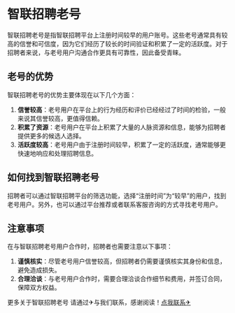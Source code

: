 # 智联招聘老号

智联招聘老号是指智联招聘平台上注册时间较早的用户账号。这些老号通常具有较高的信誉和可信度，因为它们经历了较长的时间验证和积累了一定的活跃度。对于招聘者来说，与老号用户沟通合作更具有可靠性，因此备受青睐。

## 老号的优势

智联招聘老号的优势主要体现在以下几个方面：

1. **信誉较高**：老号用户在平台上的行为经历和评价已经经过了时间的检验，一般来说其信誉较高，更值得信赖。
2. **积累了资源**：老号用户在平台上积累了大量的人脉资源和信息，能够为招聘者提供更多的候选人选择。
3. **活跃度较高**：老号用户由于注册时间较早，积累了一定的活跃度，通常能够更快速地响应和处理招聘信息。

## 如何找到智联招聘老号

招聘者可以通过智联招聘平台的筛选功能，选择“注册时间”为“较早”的用户，找到老号用户。另外，也可以通过平台推荐或者联系客服咨询的方式寻找老号用户。

## 注意事项

在与智联招聘老号用户合作时，招聘者也需要注意以下事项：

1. **谨慎核实**：尽管老号用户信誉较高，但招聘者仍需要谨慎核实其身份和信息，避免造成损失。
2. **合理洽谈**：与老号用户合作时，需要合理洽谈合作细节和费用，并签订合同，保障双方权益。

更多关于智联招聘老号 请通过✈与我们联系，感谢阅读！[点我联系✈](https://cdn.k02.cc)